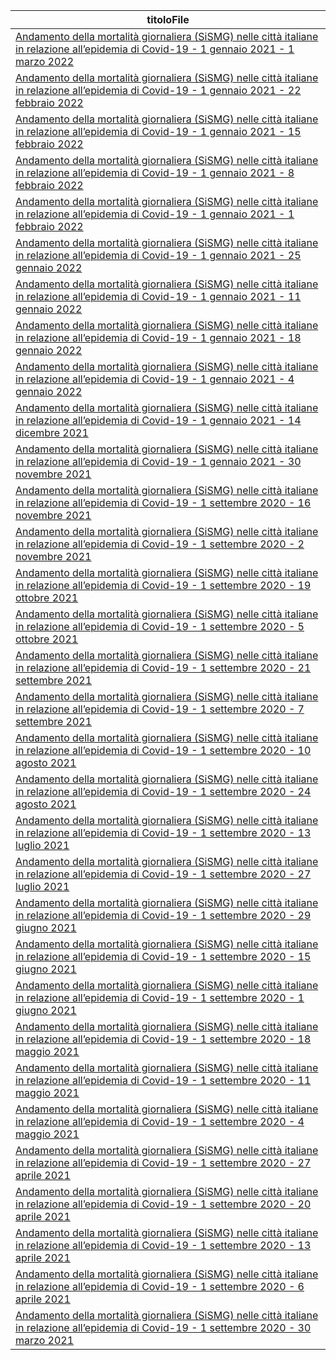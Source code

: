 | titoloFile |
| --- |
| [Andamento della mortalità giornaliera (SiSMG) nelle città italiane in relazione all’epidemia di Covid-19 - 1 gennaio 2021 - 1 marzo 2022](http://www.salute.gov.it/imgs/C_17_pubblicazioni_3206_allegato.pdf) |
| [Andamento della mortalità giornaliera (SiSMG) nelle città italiane in relazione all’epidemia di Covid-19 - 1 gennaio 2021 - 22 febbraio 2022](http://www.salute.gov.it/imgs/C_17_pubblicazioni_3199_allegato.pdf) |
| [Andamento della mortalità giornaliera (SiSMG) nelle città italiane in relazione all’epidemia di Covid-19 - 1 gennaio 2021 - 15 febbraio 2022](http://www.salute.gov.it/imgs/C_17_pubblicazioni_3193_allegato.pdf) |
| [Andamento della mortalità giornaliera (SiSMG) nelle città italiane in relazione all’epidemia di Covid-19 - 1 gennaio 2021 - 8 febbraio 2022](http://www.salute.gov.it/imgs/C_17_pubblicazioni_3190_allegato.pdf) |
| [Andamento della mortalità giornaliera (SiSMG) nelle città italiane in relazione all’epidemia di Covid-19 - 1 gennaio 2021 - 1 febbraio 2022](http://www.salute.gov.it/imgs/C_17_pubblicazioni_3182_allegato.pdf) |
| [Andamento della mortalità giornaliera (SiSMG) nelle città italiane in relazione all’epidemia di Covid-19 - 1 gennaio 2021 - 25 gennaio 2022](http://www.salute.gov.it/imgs/C_17_pubblicazioni_3177_allegato.pdf) |
| [Andamento della mortalità giornaliera (SiSMG) nelle città italiane in relazione all’epidemia di Covid-19 - 1 gennaio 2021 - 11 gennaio 2022](http://www.salute.gov.it/imgs/C_17_pubblicazioni_3168_allegato.pdf) |
| [Andamento della mortalità giornaliera (SiSMG) nelle città italiane in relazione all’epidemia di Covid-19 - 1 gennaio 2021 - 18 gennaio 2022](http://www.salute.gov.it/imgs/C_17_pubblicazioni_3173_allegato.pdf) |
| [Andamento della mortalità giornaliera (SiSMG) nelle città italiane in relazione all’epidemia di Covid-19 - 1 gennaio 2021 - 4 gennaio 2022](http://www.salute.gov.it/imgs/C_17_pubblicazioni_3163_allegato.pdf) |
| [Andamento della mortalità giornaliera (SiSMG) nelle città italiane in relazione all’epidemia di Covid-19 - 1 gennaio 2021 - 14 dicembre 2021](http://www.salute.gov.it/imgs/C_17_pubblicazioni_3157_allegato.pdf) |
| [Andamento della mortalità giornaliera (SiSMG) nelle città italiane in relazione all’epidemia di Covid-19 - 1 gennaio 2021 - 30 novembre 2021](http://www.salute.gov.it/imgs/C_17_pubblicazioni_3153_allegato.pdf) |
| [Andamento della mortalità giornaliera (SiSMG) nelle città italiane in relazione all’epidemia di Covid-19 - 1 settembre 2020 - 16 novembre 2021](http://www.salute.gov.it/imgs/C_17_pubblicazioni_3147_allegato.pdf) |
| [Andamento della mortalità giornaliera (SiSMG) nelle città italiane in relazione all’epidemia di Covid-19 - 1 settembre 2020 - 2 novembre 2021](http://www.salute.gov.it/imgs/C_17_pubblicazioni_3139_allegato.pdf) |
| [Andamento della mortalità giornaliera (SiSMG) nelle città italiane in relazione all’epidemia di Covid-19 - 1 settembre 2020 - 19 ottobre 2021](http://www.salute.gov.it/imgs/C_17_pubblicazioni_3136_allegato.pdf) |
| [Andamento della mortalità giornaliera (SiSMG) nelle città italiane in relazione all’epidemia di Covid-19 - 1 settembre 2020 - 5 ottobre 2021](http://www.salute.gov.it/imgs/C_17_pubblicazioni_3133_allegato.pdf) |
| [Andamento della mortalità giornaliera (SiSMG) nelle città italiane in relazione all’epidemia di Covid-19 - 1 settembre 2020 - 21 settembre 2021](http://www.salute.gov.it/imgs/C_17_pubblicazioni_3123_allegato.pdf) |
| [Andamento della mortalità giornaliera (SiSMG) nelle città italiane in relazione all’epidemia di Covid-19 - 1 settembre 2020 - 7 settembre 2021](http://www.salute.gov.it/imgs/C_17_pubblicazioni_3119_allegato.pdf) |
| [Andamento della mortalità giornaliera (SiSMG) nelle città italiane in relazione all’epidemia di Covid-19 - 1 settembre 2020 - 10 agosto 2021](http://www.salute.gov.it/imgs/C_17_pubblicazioni_3106_allegato.pdf) |
| [Andamento della mortalità giornaliera (SiSMG) nelle città italiane in relazione all’epidemia di Covid-19 - 1 settembre 2020 - 24 agosto 2021](http://www.salute.gov.it/imgs/C_17_pubblicazioni_3110_allegato.pdf) |
| [Andamento della mortalità giornaliera (SiSMG) nelle città italiane in relazione all’epidemia di Covid-19 - 1 settembre 2020 - 13 luglio 2021](http://www.salute.gov.it/imgs/C_17_pubblicazioni_3101_allegato.pdf) |
| [Andamento della mortalità giornaliera (SiSMG) nelle città italiane in relazione all’epidemia di Covid-19 - 1 settembre 2020 - 27 luglio 2021](http://www.salute.gov.it/imgs/C_17_pubblicazioni_3102_allegato.pdf) |
| [Andamento della mortalità giornaliera (SiSMG) nelle città italiane in relazione all’epidemia di Covid-19 - 1 settembre 2020 - 29 giugno 2021](http://www.salute.gov.it/imgs/C_17_pubblicazioni_3087_allegato.pdf) |
| [Andamento della mortalità giornaliera (SiSMG) nelle città italiane in relazione all’epidemia di Covid-19 - 1 settembre 2020 - 15 giugno 2021](http://www.salute.gov.it/imgs/C_17_pubblicazioni_3085_allegato.pdf) |
| [Andamento della mortalità giornaliera (SiSMG) nelle città italiane in relazione all’epidemia di Covid-19 - 1 settembre 2020 - 1 giugno 2021](http://www.salute.gov.it/imgs/C_17_pubblicazioni_3078_allegato.pdf) |
| [Andamento della mortalità giornaliera (SiSMG) nelle città italiane in relazione all’epidemia di Covid-19 - 1 settembre 2020 - 18 maggio 2021](http://www.salute.gov.it/imgs/C_17_pubblicazioni_3066_allegato.pdf) |
| [Andamento della mortalità giornaliera (SiSMG) nelle città italiane in relazione all’epidemia di Covid-19 - 1 settembre 2020 - 11 maggio 2021](http://www.salute.gov.it/imgs/C_17_pubblicazioni_3064_allegato.pdf) |
| [Andamento della mortalità giornaliera (SiSMG) nelle città italiane in relazione all’epidemia di Covid-19 - 1 settembre 2020 - 4 maggio 2021](http://www.salute.gov.it/imgs/C_17_pubblicazioni_3062_allegato.pdf) |
| [Andamento della mortalità giornaliera (SiSMG) nelle città italiane in relazione all’epidemia di Covid-19 - 1 settembre 2020 - 27 aprile 2021](http://www.salute.gov.it/imgs/C_17_pubblicazioni_3060_allegato.pdf) |
| [Andamento della mortalità giornaliera (SiSMG) nelle città italiane in relazione all’epidemia di Covid-19 - 1 settembre 2020 - 20 aprile 2021](http://www.salute.gov.it/imgs/C_17_pubblicazioni_3058_allegato.pdf) |
| [Andamento della mortalità giornaliera (SiSMG) nelle città italiane in relazione all’epidemia di Covid-19 - 1 settembre 2020 - 13 aprile 2021](http://www.salute.gov.it/imgs/C_17_pubblicazioni_3052_allegato.pdf) |
| [Andamento della mortalità giornaliera (SiSMG) nelle città italiane in relazione all’epidemia di Covid-19 - 1 settembre 2020 - 6 aprile 2021](http://www.salute.gov.it/imgs/C_17_pubblicazioni_3047_allegato.pdf) |
| [Andamento della mortalità giornaliera (SiSMG) nelle città italiane in relazione all’epidemia di Covid-19 - 1 settembre 2020 - 30 marzo 2021](http://www.salute.gov.it/imgs/C_17_pubblicazioni_3044_allegato.pdf) |
